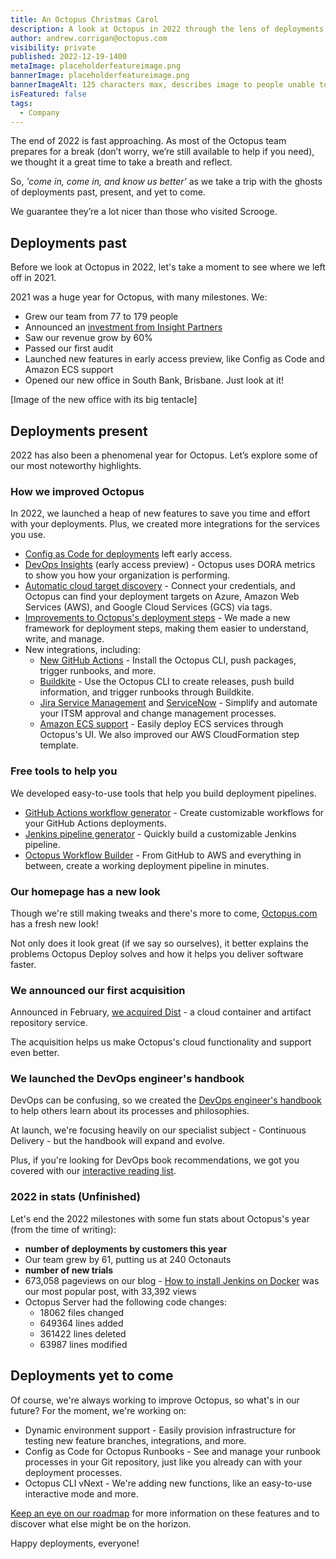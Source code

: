 ```yaml
---
title: An Octopus Christmas Carol
description: A look at Octopus in 2022 through the lens of deployments past, present, and yet to come
author: andrew.corrigan@octopus.com
visibility: private
published: 2022-12-19-1400
metaImage: placeholderfeatureimage.png
bannerImage: placeholderfeatureimage.png
bannerImageAlt: 125 characters max, describes image to people unable to see it.
isFeatured: false
tags: 
  - Company
---
```


The end of 2022 is fast approaching. As most of the Octopus team prepares for a break (don’t worry, we’re still available to help if you need), we thought it a great time to take a breath and reflect.

So, *'come in, come in, and know us better'* as we take a trip with the ghosts of deployments past, present, and yet to come. 

We guarantee they’re a lot nicer than those who visited Scrooge.

## Deployments past

Before we look at Octopus in 2022, let's take a moment to see where we left off in 2021.

2021 was a huge year for Octopus, with many milestones. We:

- Grew our team from 77 to 179 people
- Announced an [investment from Insight Partners](https://octopus.com/blog/insight-investment)
- Saw our revenue grow by 60%
- Passed our first audit
- Launched new features in early access preview, like Config as Code and Amazon ECS support
- Opened our new office in South Bank, Brisbane. Just look at it!

[Image of the new office with its big tentacle]

## Deployments present

2022 has also been a phenomenal year for Octopus. Let’s explore some of our most noteworthy highlights.

### How we improved Octopus

In 2022, we launched a heap of new features to save you time and effort with your deployments. Plus, we created more integrations for the services you use.

- [Config as Code for deployments](https://octopus.com/blog/octopus-release-2022-q1) left early access.
- [DevOps Insights](https://octopus.com/docs/insights) (early access preview) - Octopus uses DORA metrics to show you how your organization is performing.
- [Automatic cloud target discovery](https://octopus.com/docs/infrastructure/deployment-targets/cloud-target-discovery) - Connect your credentials, and Octopus can find your deployment targets on Azure, Amazon Web Services (AWS), and Google Cloud Services (GCS) via tags.
- [Improvements to Octopus's deployment steps](https://octopus.com/blog/improving-delivery-deployment-steps) - We made a new framework for deployment steps, making them easier to understand, write, and manage.
- New integrations, including:
   - [New GitHub Actions](https://octopus.com/github) - Install the Octopus CLI, push packages, trigger runbooks, and more.
   - [Buildkite](https://octopus.com/blog/introducing-buildkite-integration) - Use the Octopus CLI to create releases, push build information, and trigger runbooks through Buildkite.
   - [Jira Service Management](https://octopus.com/blog/jira-service-management-eap) and [ServiceNow](https://octopus.com/blog/servicenow-integration-eap) - Simplify and automate your ITSM approval and change management processes.
   - [Amazon ECS support](https://octopus.com/docs/deployments/aws) - Easily deploy ECS services through Octopus's UI. We also improved our AWS CloudFormation step template.

### Free tools to help you

We developed easy-to-use tools that help you build deployment pipelines.

- [GitHub Actions workflow generator](https://octopus.com/freetools/github-actions-workflow-generator) - Create customizable workflows for your GitHub Actions deployments.
- [Jenkins pipeline generator](https://octopus.com/freetools/jenkins-pipeline-generator) - Quickly build a customizable Jenkins pipeline.
- [Octopus Workflow Builder](https://octopusworkflowbuilder.octopus.com/) - From GitHub to AWS and everything in between, create a working deployment pipeline in minutes.

### Our homepage has a new look

Though we're still making tweaks and there's more to come, [Octopus.com](https://octopus.com) has a fresh new look!

Not only does it look great (if we say so ourselves), it better explains the problems Octopus Deploy solves and how it helps you deliver software faster.

### We announced our first acquisition

Announced in February, [we acquired Dist](https://octopus.com/blog/octopus-acquires-dist) - a cloud container and artifact repository service.

The acquisition helps us make Octopus's cloud functionality and support even better.
<!---
### Octopus is more secure than ever thanks to our ISO27001 certification

Octopus has always taken security seriously, but we understand our customers can't just take our word for it. Our Trust team's goal for 2022 was to get ISO27001 certification, the best-known standard in managing information security.

To do this, our team:

- Set many new security audit and review functions
- Refreshed our security policies and training
- Made sure our documentation matched our actions at every step of the development lifecycle

The hard work paid off in late 2022, as we successfully passed our audits and received our official ISO27001 certification. We hope this certification gives you peace of mind.

The certificate will be on our website to download soon, but our journey doesn't end there. We aim to add to our security qualifications in 2023, so keep your eyes peeled for new developments.
--->
### We launched the DevOps engineer's handbook
  
DevOps can be confusing, so we created the [DevOps engineer's handbook](https://octopus.com/devops/) to help others learn about its processes and philosophies.

At launch, we're focusing heavily on our specialist subject - Continuous Delivery - but the handbook will expand and evolve.

Plus, if you're looking for DevOps book recommendations, we got you covered with our [interactive reading list](https://octopus.com/devops/reading-list/).
<!---
### We had a record quarter (may need to cut)

We ended 2022 on a new high! Quarter 4 was a record quarter for business completed.

We look forward to building on this and helping more organizations deliver software faster and more reliably.
--->
### 2022 in stats (Unfinished)

Let's end the 2022 milestones with some fun stats about Octopus's year (from the time of writing):

- **number of deployments by customers this year**
- Our team grew by 61, putting us at 240 Octonauts
- **number of new trials**
- 673,058 pageviews on our blog - [How to install Jenkins on Docker](https://octopus.com/blog/jenkins-docker-install-guide) was our most popular post, with 33,392 views
- Octopus Server had the following code changes:
   - 18062 files changed
   - 649364 lines added
   - 361422 lines deleted
   - 63987 lines modified

## Deployments yet to come

Of course, we're always working to improve Octopus, so what's in our future? For the moment, we're working on:

- Dynamic environment support - Easily provision infrastructure for testing new feature branches, integrations, and more.
- Config as Code for Octopus Runbooks - See and manage your runbook processes in your Git repository, just like you already can with your deployment processes.
- Octopus CLI vNext - We're adding new functions, like an easy-to-use interactive mode and more.

[Keep an eye on our roadmap](https://octopus.com/company/roadmap) for more information on these features and to discover what else might be on the horizon.

Happy deployments, everyone!